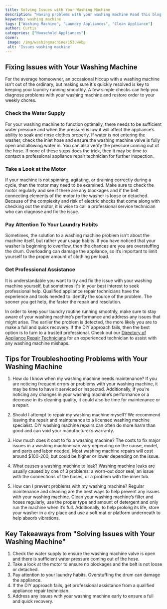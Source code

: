 ```yaml
---
title: Solving Issues with Your Washing Machine
description: "Having problems with your washing machine Read this blog post to learn three simple solutions to common issues Discover ways to troubleshoot and maintain your washing machine for optimal performance"
keywords: washing machine
tags: ["Washing Machine", "Laundry Appliances", "Clean Appliance"]
author: Curtis
categories: ["Household Appliances"]
cover: 
 image: /img/washingmachine/153.webp
 alt: 'Issues washing machine'
---
```

## Fixing Issues with Your Washing Machine
For the average homeowner, an occasional hiccup with a washing machine isn't out of the ordinary, but making sure it's quickly resolved is key to keeping your laundry running smoothly. A few simple checks can help you diagnose problems with your washing machine and restore order to your weekly chores.

### Check the Water Supply
For your washing machine to function optimally, there needs to be sufficient water pressure and when the pressure is low it will affect the appliance’s ability to soak and rinse clothes properly. If water is not entering the washer, check the inlet hose and ensure the washing machine valve is fully open and allowing water in. You can also verify the pressure coming out of the hose. If none of these steps does the trick, then it may be time to contact a professional appliance repair technician for further inspection.

### Take a Look at the Motor
If your machine is not spinning, agitating, or draining correctly during a cycle, then the motor may need to be examined. Make sure to check the motor regularly and see if there are any blockages and if the belt connecting elements of the motor to the washer is loose or detached. Because of the complexity and risk of electric shocks that come along with checking out the motor, it is wise to call a professional service technician who can diagnose and fix the issue.

### Pay Attention To Your Laundry Habits
Sometimes, the solution to a washing machine problem isn't about the machine itself, but rather your usage habits. If you have noticed that your washer is beginning to overflow, then the chances are you are overstuffing the drum. Overloading can damage the appliance, so it’s important to limit yourself to the proper amount of clothing per load.

### Get Professional Assistance
It is understandable you want to try and fix the issue with your washing machine yourself, but sometimes it's in your best interest to seek professional help. Qualified appliance repair technicians have the experience and tools needed to identify the source of the problem. The sooner you get help, the faster the repair and resolution.

In order to keep your laundry routine running smoothly, make sure to stay aware of your washing machine’s performance and address any issues that might arise. The earlier the problem is detected, the more likely you are to make a full and quick recovery. If the DIY approach fails, then the best option is to turn to a trusted professional. Check out our [Directory of Appliance Repair Technicians](./pages/appliance-repair-technicians) for an experienced technician to assist with any washing machine mishaps.

## Tips for Troubleshooting Problems with Your Washing Machine

1. How do I know when my washing machine needs maintenance? 
 If you are noticing frequent errors or problems with your washing machine, it may be time to have it serviced or inspected. Additionally, if you’re noticing any changes in your washing machine’s performance or a decrease in its cleaning quality, it could also be time for maintenance or a repair.

2. Should I attempt to repair my washing machine myself?
 We recommend leaving the repair and maintenance to a licensed washing machine specialist. DIY washing machine repairs can often do more harm than good and can void your manufacturer’s warranty.

3. How much does it cost to fix a washing machine? 
 The costs to fix major issues in a washing machine can vary depending on the cause, model, and parts and labor needed. Most washing machine repairs will cost around $100-200, but could be higher or lower depending on the issue.

4. What causes a washing machine to leak? 
 Washing machine leaks are usually caused by one of 3 problems: a worn-out door seal, an issue with the connections of the hoses, or a problem with the inner tub.

5. How can I prevent problems with my washing machine? 
 Regular maintenance and cleaning are the best ways to help prevent any issues with your washing machine. Clean your washing machine’s filter and hoses regularly, use the proper type and amount of detergent and only run the machine when it’s full. Additionally, to help prolong its life, store your washer in a dry place and use a soft mat or platform underneath to help absorb vibrations.

## Key Takeaways from "Solving Issues with Your Washing Machine"
1. Check the water supply to ensure the washing machine valve is open and there is sufficient water pressure coming out of the hose. 
2. Take a look at the motor to ensure no blockages and the belt is not loose or detached.
3. Pay attention to your laundry habits. Overstuffing the drum can damage the appliance.
4. If the DIY approach fails, get professional assistance from a qualified appliance repair technician.
5. Address any issues with your washing machine early to ensure a full and quick recovery.
